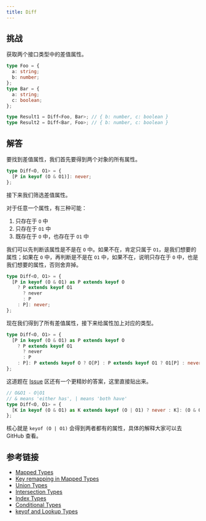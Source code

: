 ```yaml
---
title: Diff
---
```


## 挑战

获取两个接口类型中的差值属性。

```ts
type Foo = {
  a: string;
  b: number;
};
type Bar = {
  a: string;
  c: boolean;
};

type Result1 = Diff<Foo, Bar>; // { b: number, c: boolean }
type Result2 = Diff<Bar, Foo>; // { b: number, c: boolean }
```

## 解答

要找到差值属性，我们首先要得到两个对象的所有属性。

```ts
type Diff<O, O1> = {
  [P in keyof (O & O1)]: never;
};
```

接下来我们筛选差值属性。

对于任意一个属性，有三种可能：

1. 只存在于 `O` 中
2. 只存在于 `O1` 中
3. 既存在于 `O` 中，也存在于 `O1` 中

我们可以先判断该属性是不是在 `O` 中。如果不在，肯定只属于 `O1`，是我们想要的属性；如果在 `O` 中，再判断是不是在 `O1` 中，如果不在，说明只存在于 `O` 中，也是我们想要的属性，否则舍弃掉。

```ts
type Diff<O, O1> = {
  [P in keyof (O & O1) as P extends keyof O
    ? P extends keyof O1
      ? never
      : P
    : P]: never;
};
```

现在我们得到了所有差值属性，接下来给属性加上对应的类型。

```ts
type Diff<O, O1> = {
  [P in keyof (O & O1) as P extends keyof O
    ? P extends keyof O1
      ? never
      : P
    : P]: P extends keyof O ? O[P] : P extends keyof O1 ? O1[P] : never;
};
```

这道题在 [Issue](https://github.com/type-challenges/type-challenges/issues/3014) 区还有一个更精妙的答案，这里直接贴出来。

```ts
// O&O1 - O|O1
// & means 'either has', | means 'both have'
type Diff<O, O1> = {
  [K in keyof (O & O1) as K extends keyof (O | O1) ? never : K]: (O & O1)[K];
};
```

核心就是 `keyof (O | O1)` 会得到两者都有的属性，具体的解释大家可以去 GitHub 查看。

## 参考链接

- [Mapped Types](https://www.typescriptlang.org/docs/handbook/2/mapped-types.html)
- [Key remapping in Mapped Types](https://www.typescriptlang.org/docs/handbook/release-notes/typescript-4-1.html#key-remapping-in-mapped-types)
- [Union Types](https://www.typescriptlang.org/docs/handbook/2/everyday-types.html#union-types)
- [Intersection Types](https://www.typescriptlang.org/docs/handbook/2/objects.html#intersection-types)
- [Index Types](https://www.typescriptlang.org/docs/handbook/2/indexed-access-types.html)
- [Conditional Types](https://www.typescriptlang.org/docs/handbook/2/conditional-types.html)
- [keyof and Lookup Types](https://www.typescriptlang.org/docs/handbook/release-notes/typescript-2-1.html#keyof-and-lookup-types)
